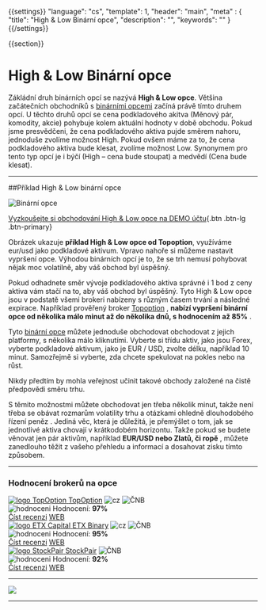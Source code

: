 {{settings}}
  "language": "cs",
  "template": 1,
  "header": "main",
  "meta" : {
    "title": "High & Low Binární opce",
    "description": "",
    "keywords": ""
  }
{{/settings}}

<div class="row">
<div class="col-md-9" role="main" markdown="1">

{{section}}
# High & Low Binární opce
Zákládní druh binárních opcí se nazývá **High & Low opce**. Většina začátečních obchodníků s [binárními opcemi](http://www.forexsrovnavac.cz/binarni-opce/) začíná právě tímto druhem opcí. U těchto druhů opcí se cena podkladového akitva (Měnový pár, komodity, akcie) pohybuje kolem aktuální hodnoty v době obchodu. Pokud jsme presvědčeni, že cena podkladového aktiva pujde směrem nahoru, jednoduše zvolíme možnost High. Pokud ovšem máme za to, že cena podkladového aktiva bude klesat, zvolíme možnost Low. Synonymem pro tento typ opcí je i býčí (High – cena bude stoupat) a medvědí (Cena bude klesat).
- - -
##Příklad High & Low binární opce

![Binární opce](http://bopce.cz/wp-content/uploads/2014/06/Topoption.png)

[Vyzkoušejte si obchodování High & Low opce na DEMO účtu](http://serv.markets.com/promoRedirect?key=ej0xMzY5NDc4OSZsPTEzNjk0Nzg3JnA9MTAxNjA%3D){.btn .btn-lg .btn-primary}

Obrázek ukazuje **příklad High & Low opce od Topoption**, využíváme eur/usd jako podkladové aktivum. Vpravo nahoře si můžeme nastavit vypršení opce. Výhodou binárních opcí je to, že se trh nemusí pohybovat nějak moc volatilně, aby váš obchod byl úspěšný. 

Pokud odhadnete směr vývoje podkladového aktiva správné i 1 bod z ceny aktiva vám stačí na to, aby váš obchod byl úspěšný. Tyto High & Low opce jsou v podstatě všemi brokeri nabízeny s různým časem trvání a následné expirace. Například prověřený broker [Topoption](http://www.forexsrovnavac.cz/topoption/) , **nabízí vypršení binární opce od několika málo minut až do několika dnů, s hodnocením až 85%** . 

Tyto [binární opce](http://forbino.com/binarni-opce/ "binární opce - průvodce") můžete jednoduše obchodovat obchodovat z jejich platformy, s několika málo kliknutími. Vyberte si třídu aktiv, jako jsou Forex, vyberte podkladové aktivum, jako je EUR / USD, zvolte délku, například 10 minut. Samozřejmě si vyberte, zda chcete spekulovat na pokles nebo na růst.

Nikdy předtím by mohla veřejnost učinit takové obchody založené na čistě předpovědi směru trhu. 

S těmito možnostmi můžete obchodovat jen třeba několik minut, takže není třeba se obávat rozmarům volatility trhu a otázkami ohledně dlouhodobého řízení peněz . Jediná věc, která je důležitá, je přemýšlet o tom, jak se jednotlivé aktiva chovají v krátkodobém horizontu. Takže pokud se budete věnovat jen pár aktivům, například **EUR/USD nebo Zlatů, či ropě** , můžete zanedlouho těžit z vašeho přehledu a informací a dosahovat zisku tímto způsobem.


</div>
<div class="col-md-3" markdown="10">

- - -

<div id="brokeri-box">
<H3 class="brokeri-nadpis">Hodnocení brokerů na opce</H3>
<div class="broker">
  <div class="broker-top">
  <a href="#"  title="TopOption">
    <img src="{{img-url}}brokeri/topoption-logo.png" alt="logo TopOption">
  </a>
  <a class="broker-top-odkaz" target="_parent" href="http://blog.forexsrovnavac.cz/topoption" title="TopOption">TopOption</a>
  <img class="ikona" src="{{img-url}}brokeri/cz.png" alt="cz">
  <img class="ikona" src="{{img-url}}brokeri/cnb.png" alt="ČNB">
  </div>
  <div class="hodnoceni">
  <img src="{{img-url}}brokeri/hodnoceni.png" alt="hodnoceni">
  Hodnocení: <b>97%</b>
  </div>
  <a class="recenze" target="_parent" href="http://forexsrovnavac.cz/topoption" title"Číst recenzi">Číst recenzi</a>
  <a class="ucet" target="_parent" href="http://blog.forexsrovnavac.cz/topoption" title"Otevřít účet">WEB</a>
</div>
<div class="broker">
 <div class="broker-top">
  <a href="#" title="ETX Binary">
    <img src="{{img-url}}brokeri/etxcapital-logo.png" alt="logo ETX Capital">
  </a>
   <a class="broker-top-odkaz" target="_parent"  href="http://www.forexsrovnavac.cz/etx-capital-zkusenosti" title="ETX Binary">ETX Binary</a>
  <img class="ikona" src="{{img-url}}brokeri/cz.png" alt="cz">
  <img class="ikona" src="{{img-url}}brokeri/cnb.png" alt="ČNB">
 </div>
 <div class="hodnoceni">
  <img src="{{img-url}}brokeri/hodnoceni.png" alt="hodnoceni">
  Hodnocení: <b>95%</b>
 </div>
 <a class="recenze" target="_parent" href="http://www.forexsrovnavac.cz/etx-capital-zkusenosti" title"Číst recenzi">Číst recenzi</a>
 <a class="ucet" href="http://blog.forexsrovnavac.cz/etxbinary" title"Otevřít účet">WEB</a>
</div> 
<div class="broker">
 <div class="broker-top">
  <a href="#" title="Stockpair">
    <img src="{{img-url}}brokeri/stockpair-logo.png" alt="logo StockPair">
  </a>
  <a class="broker-top-odkaz" href="#" title="StockPair">StockPair</a>
  <img class="ikona" src="{{img-url}}brokeri/cnb.png" alt="ČNB">
 </div>
 <div class="hodnoceni">
  <img src="{{img-url}}brokeri/hodnoceni.png" alt="hodnoceni">
  Hodnocení: <b>92%</b>
 </div>
 <a class="recenze" href="http://www.forexsrovnavac.cz/stockpair-recenze" title"Číst recenzi">Číst recenzi</a>
 <a class="ucet" href="http://blog.forexsrovnavac.cz/stockpair" title"Otevřít účet">WEB</a>
</div> 

<hr />

<a href="http://blog.forexsrovnavac.cz/topoption" alt="Demo účet"  target="_blank">
 <img src="http://blog.forexsrovnavac.cz/wp-content/uploads/2015/02/2015-02-17-22_43_03-Plus500-_-Akcie-Plus500_-Online-obchodování-s-akciemi-_-Obchodování-s-podíly_kme.png" width="" height=""/>

</a>

<hr />

</div>
</div>
</div>